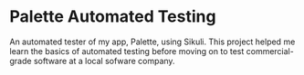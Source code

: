 # Palette Automated Testing
An automated tester of my app, Palette, using Sikuli. This project helped me learn the basics of automated testing before moving on to test commercial-grade software at a local sofware company.
